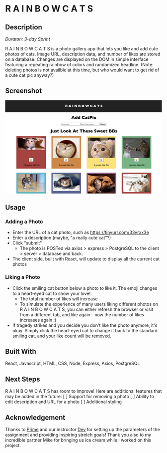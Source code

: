 # R A I N B O W C A T S


## Description

*Duraton: 3-day Sprint*

R A I N B O W C A T S  is a photo gallery app that lets you like and add cute photos of cats. Image URL, description data, and number of likes are stored on a database. Changes are displayed on the DOM in simple interface featuring a repeating rainbow of colors and randomized headline. (Note: deleting photos is not availble at this time, but who would want to get rid of a cute cat pic anyway?)


## Screenshot    
![Screenshot](RAINBOWCATSscreenshot.png)


## Usage

### Adding a Photo
* Enter the URL of a cat photo, such as https://tinyurl.com/33yrxx3e
* Enter a description (maybe, "a really cute cat"?)
* Click "submit"
  * The photo is POSTed via axios > express > PostgreSQL to the client > server > database and back. 
* The client side, built with React, will update to display all the current cat photos

### Liking a Photo
* Click the smiling cat button below a photo to like it. The emoji changes to a heart-eyed cat to show your love!
  * The total number of likes will increase
  * To simulate the experience of many users liking different photos on  R A I N B O W C A T S, you can either refresh the browser or visit from a different tab, and like again - now the number of likes increases again :)
* If tragedy strikes and you decide you don't like the photo anymore, it's okay. Simply click the heart-eyed cat to change it back to the standard smiling cat, and your like count will be removed.


## Built With

React, Javascript, HTML, CSS, Node, Express, Axios, PostgreSQL


## Next Steps

R A I N B O W C A T S  has room to improve! Here are additional features that may be added in the future:
[ ] Support for removing a photo
[ ] Ability to edit description and URL for a photo
[ ] Additional styling 


## Acknowledgement 

Thanks to [Prime](https://github.com/PrimeAcademy/ "Prime") and our instructor [Dev](https://github.com/devjanaprime/ "Dev") for setting up the parameters of the assignment and providing inspiring stretch goals! Thank you also to my incredible partner Mike for bringing us ice cream while I worked on this project.


